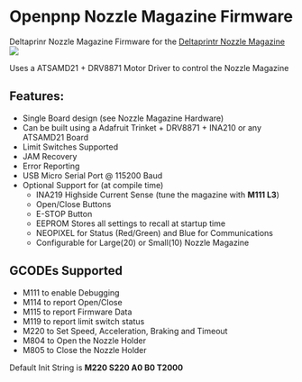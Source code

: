 # Openpnp Nozzle Magazine Firmware


Deltaprinr Nozzle Magazine Firmware for the [Deltaprintr Nozzle Magazine](https://www.deltaprintr.com/product/nozzle-magazine/)
![](https://23re3128oij2wuxh2nd3ndfi-wpengine.netdna-ssl.com/wp-content/uploads/2021/10/Nozzle_Magazine.png)

Uses a ATSAMD21 + DRV8871 Motor Driver to control the Nozzle Magazine

## Features:

- Single Board design (see Nozzle Magazine Hardware)
- Can be built using a Adafruit Trinket + DRV8871 + INA210 or any ATSAMD21 Board
- Limit Switches Supported
- JAM Recovery
- Error Reporting
- USB Micro Serial Port @ 115200 Baud
- Optional Support for (at compile time)
  - INA219 Highside Current Sense (tune the magazine with **M111 L3**)
  - Open/Close Buttons
  - E-STOP Button
  - EEPROM Stores all settings to recall at startup time
  - NEOPIXEL for Status (Red/Green) and Blue for Communications
  - Configurable for Large(20) or Small(10) Nozzle Magazine    


## GCODEs Supported 

- M111 to enable Debugging
- M114 to report Open/Close
- M115 to report Firmware Data 
- M119 to report limit switch status
- M220 to Set Speed, Acceleration, Braking and Timeout
- M804 to Open the Nozzle Holder
- M805 to Close the Nozzle Holder

Default Init String is **M220 S220 A0 B0 T2000**



